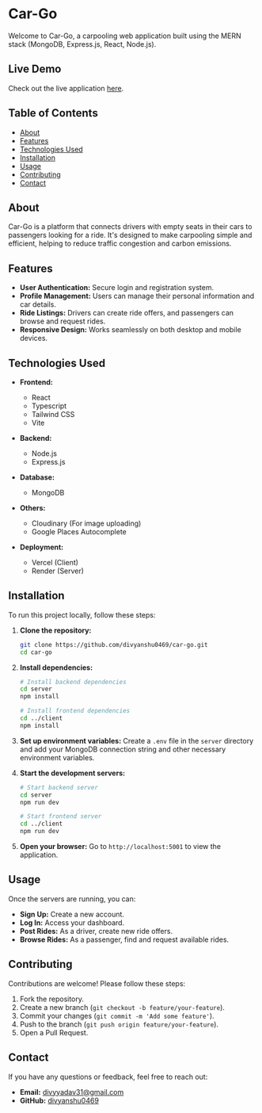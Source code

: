 # Car-Go

Welcome to Car-Go, a carpooling web application built using the MERN stack (MongoDB, Express.js, React, Node.js).


## Live Demo

Check out the live application [here](https://car-go-mauve.vercel.app/).

## Table of Contents

- [About](#about)
- [Features](#features)
- [Technologies Used](#technologies-used)
- [Installation](#installation)
- [Usage](#usage)
- [Contributing](#contributing)
- [Contact](#contact)

## About

Car-Go is a platform that connects drivers with empty seats in their cars to passengers looking for a ride. It's designed to make carpooling simple and efficient, helping to reduce traffic congestion and carbon emissions.

## Features

- **User Authentication:** Secure login and registration system.
- **Profile Management:** Users can manage their personal information and car details.
- **Ride Listings:** Drivers can create ride offers, and passengers can browse and request rides.
- **Responsive Design:** Works seamlessly on both desktop and mobile devices.

## Technologies Used

- **Frontend:**
  - React
  - Typescript
  - Tailwind CSS
  - Vite

- **Backend:**
  - Node.js
  - Express.js

- **Database:**
  - MongoDB
 
- **Others:**
  - Cloudinary (For image uploading)
  - Google Places Autocomplete

- **Deployment:**
  - Vercel (Client)
  - Render (Server)

## Installation

To run this project locally, follow these steps:

1. **Clone the repository:**
   ```bash
   git clone https://github.com/divyanshu0469/car-go.git
   cd car-go
   ```

2. **Install dependencies:**
   ```bash
   # Install backend dependencies
   cd server
   npm install

   # Install frontend dependencies
   cd ../client
   npm install
   ```

3. **Set up environment variables:**
   Create a `.env` file in the `server` directory and add your MongoDB connection string and other necessary environment variables.

4. **Start the development servers:**
   ```bash
   # Start backend server
   cd server
   npm run dev

   # Start frontend server
   cd ../client
   npm run dev
   ```

5. **Open your browser:**
   Go to `http://localhost:5001` to view the application.

## Usage

Once the servers are running, you can:

- **Sign Up:** Create a new account.
- **Log In:** Access your dashboard.
- **Post Rides:** As a driver, create new ride offers.
- **Browse Rides:** As a passenger, find and request available rides.

## Contributing

Contributions are welcome! Please follow these steps:

1. Fork the repository.
2. Create a new branch (`git checkout -b feature/your-feature`).
3. Commit your changes (`git commit -m 'Add some feature'`).
4. Push to the branch (`git push origin feature/your-feature`).
5. Open a Pull Request.


## Contact

If you have any questions or feedback, feel free to reach out:

- **Email:** divyyadav31@gmail.com
- **GitHub:** [divyanshu0469](https://github.com/divyanshu0469)
